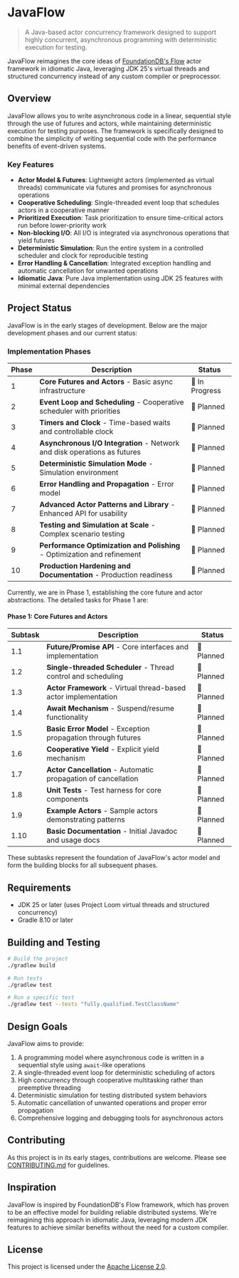 # JavaFlow

> A Java-based actor concurrency framework designed to support highly concurrent, asynchronous programming with deterministic execution for testing.

JavaFlow reimagines the core ideas of [FoundationDB's Flow](https://github.com/apple/foundationdb/tree/main/flow) actor framework in idiomatic Java, leveraging JDK 25's virtual threads and structured concurrency instead of any custom compiler or preprocessor.

## Overview

JavaFlow allows you to write asynchronous code in a linear, sequential style through the use of futures and actors, while maintaining deterministic execution for testing purposes. The framework is specifically designed to combine the simplicity of writing sequential code with the performance benefits of event-driven systems.

### Key Features

- **Actor Model & Futures**: Lightweight actors (implemented as virtual threads) communicate via futures and promises for asynchronous operations
- **Cooperative Scheduling**: Single-threaded event loop that schedules actors in a cooperative manner
- **Prioritized Execution**: Task prioritization to ensure time-critical actors run before lower-priority work
- **Non-blocking I/O**: All I/O is integrated via asynchronous operations that yield futures
- **Deterministic Simulation**: Run the entire system in a controlled scheduler and clock for reproducible testing
- **Error Handling & Cancellation**: Integrated exception handling and automatic cancellation for unwanted operations
- **Idiomatic Java**: Pure Java implementation using JDK 25 features with minimal external dependencies

## Project Status

JavaFlow is in the early stages of development. Below are the major development phases and our current status:

### Implementation Phases

| Phase | Description | Status |
|-------|-------------|--------|
| 1 | **Core Futures and Actors** - Basic async infrastructure | 🚧 In Progress |
| 2 | **Event Loop and Scheduling** - Cooperative scheduler with priorities | 📅 Planned |
| 3 | **Timers and Clock** - Time-based waits and controllable clock | 📅 Planned |
| 4 | **Asynchronous I/O Integration** - Network and disk operations as futures | 📅 Planned |
| 5 | **Deterministic Simulation Mode** - Simulation environment | 📅 Planned |
| 6 | **Error Handling and Propagation** - Error model | 📅 Planned |
| 7 | **Advanced Actor Patterns and Library** - Enhanced API for usability | 📅 Planned |
| 8 | **Testing and Simulation at Scale** - Complex scenario testing | 📅 Planned |
| 9 | **Performance Optimization and Polishing** - Optimization and refinement | 📅 Planned |
| 10 | **Production Hardening and Documentation** - Production readiness | 📅 Planned |

Currently, we are in Phase 1, establishing the core future and actor abstractions. The detailed tasks for Phase 1 are:

#### Phase 1: Core Futures and Actors

| Subtask | Description | Status |
|---------|-------------|--------|
| 1.1 | **Future/Promise API** - Core interfaces and implementation | 📅 Planned |
| 1.2 | **Single-threaded Scheduler** - Thread control and scheduling | 📅 Planned |
| 1.3 | **Actor Framework** - Virtual thread-based actor implementation | 📅 Planned |
| 1.4 | **Await Mechanism** - Suspend/resume functionality | 📅 Planned |
| 1.5 | **Basic Error Model** - Exception propagation through futures | 📅 Planned |
| 1.6 | **Cooperative Yield** - Explicit yield mechanism | 📅 Planned |
| 1.7 | **Actor Cancellation** - Automatic propagation of cancellation | 📅 Planned |
| 1.8 | **Unit Tests** - Test harness for core components | 📅 Planned |
| 1.9 | **Example Actors** - Sample actors demonstrating patterns | 📅 Planned |
| 1.10 | **Basic Documentation** - Initial Javadoc and usage docs | 📅 Planned |

These subtasks represent the foundation of JavaFlow's actor model and form the building blocks for all subsequent phases.

## Requirements

- JDK 25 or later (uses Project Loom virtual threads and structured concurrency)
- Gradle 8.10 or later

## Building and Testing

```bash
# Build the project
./gradlew build

# Run tests
./gradlew test

# Run a specific test
./gradlew test --tests "fully.qualified.TestClassName"
```

## Design Goals

JavaFlow aims to provide:

1. A programming model where asynchronous code is written in a sequential style using `await`-like operations
2. A single-threaded event loop for deterministic scheduling of actors
3. High concurrency through cooperative multitasking rather than preemptive threading
4. Deterministic simulation for testing distributed system behaviors
5. Automatic cancellation of unwanted operations and proper error propagation
6. Comprehensive logging and debugging tools for asynchronous actors

## Contributing

As this project is in its early stages, contributions are welcome. Please see [CONTRIBUTING.md](CONTRIBUTING.md) for guidelines.

## Inspiration

JavaFlow is inspired by FoundationDB's Flow framework, which has proven to be an effective model for building reliable distributed systems. We're reimagining this approach in idiomatic Java, leveraging modern JDK features to achieve similar benefits without the need for a custom compiler.

## License

This project is licensed under the [Apache License 2.0](LICENSE).